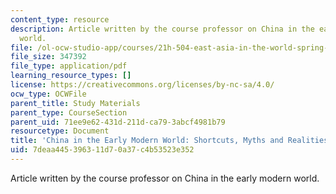 ```yaml
---
content_type: resource
description: Article written by the course professor on China in the early modern
  world.
file: /ol-ocw-studio-app/courses/21h-504-east-asia-in-the-world-spring-2003/7deaa445396311d70a37c4b53523e352_china_emod.pdf
file_size: 347392
file_type: application/pdf
learning_resource_types: []
license: https://creativecommons.org/licenses/by-nc-sa/4.0/
ocw_type: OCWFile
parent_title: Study Materials
parent_type: CourseSection
parent_uid: 71ee9e62-431d-211d-ca79-3abcf4981b79
resourcetype: Document
title: 'China in the Early Modern World: Shortcuts, Myths and Realities'
uid: 7deaa445-3963-11d7-0a37-c4b53523e352
---
```

Article written by the course professor on China in the early modern world.